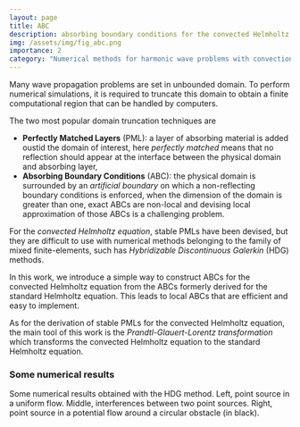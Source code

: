 ```yaml
---
layout: page
title: ABC
description: absorbing boundary conditions for the convected Helmholtz equation
img: /assets/img/fig_abc.png
importance: 2
category: "Numerical methods for harmonic wave problems with convection"
---
```


Many wave propagation problems are set in unbounded domain.
To perform numerical simulations, it is required to truncate this domain to obtain a finite computational region that can be handled by computers.

The two most popular domain truncation techniques are
- **Perfectly Matched Layers** (PML): a layer of absorbing material is added oustid the domain of interest, here *perfectly matched* means that no reflection should appear at the interface between the physical domain and absorbing layer,
- **Absorbing Boundary Conditions** (ABC): the physical domain is surrounded by an *artificial boundary* on which a non-reflecting boundary conditions is enforced, when the dimension of the domain is greater than one, exact ABCs are non-local and devising local approximation of those ABCs is a challenging problem.


For the *convected Helmholtz equation*, stable PMLs have been devised, but they are difficult to use with numerical methods belonging to the family of mixed finite-elements, such has *Hybridizable Discontinuous Galerkin* (HDG) methods.


In this work, we introduce a simple way to construct ABCs for the convected Helmholtz equation from the ABCs formerly derived for the standard Helmholtz equation.
This leads to local ABCs that are efficient and easy to implement.

As for the derivation of stable PMLs for the convected Helmholtz equation, the main tool of this work is the *Prandtl-Glauert-Lorentz transformation* which transforms the convected Helmholtz equation to the standard Helmholtz equation.

### Some numerical results
<div class="row">
    <div class="col-sm mt-3 mt-md-0">
        <img class="img-fluid rounded z-depth-1" src="{{ '/assets/img/p_abc_M6e-1.png' | relative_url }}" alt="" title="res 1" />
    </div>
    <div class="col-sm mt-3 mt-md-0">
        <img class="img-fluid rounded z-depth-1" src="{{ '/assets/img/p_abc_interf.png' | relative_url }}" alt="" title="res 2" />
    </div>
    <div class="col-sm mt-3 mt-md-0">
        <img class="img-fluid rounded z-depth-1" src="{{ '/assets/img/conv_helm_pot_abc.png' | relative_url }}" alt="" title="res 3" />
    </div>
</div>
<div class="caption">
Some numerical results obtained with the HDG method. Left, point source in a uniform flow. Middle, interferences between two point sources. Right, point source in a potential flow around a circular obstacle (in black).
</div>

<!--
Every project has a beautiful feature showcase page.
It's easy to include images in a flexible 3-column grid format.
Make your photos 1/3, 2/3, or full width.

To give your project a background in the portfolio page, just add the img tag to the front matter like so:

    ---
    layout: page
    title: project
    description: a project with a background image
    img: /assets/img/12.jpg
    ---

<div class="row">
    <div class="col-sm mt-3 mt-md-0">
        <img class="img-fluid rounded z-depth-1" src="{{ '/assets/img/1.jpg' | relative_url }}" alt="" title="example image"/>
    </div>
    <div class="col-sm mt-3 mt-md-0">
        <img class="img-fluid rounded z-depth-1" src="{{ '/assets/img/3.jpg' | relative_url }}" alt="" title="example image"/>
    </div>
    <div class="col-sm mt-3 mt-md-0">
        <img class="img-fluid rounded z-depth-1" src="{{ '/assets/img/5.jpg' | relative_url }}" alt="" title="example image"/>
    </div>
</div>
<div class="caption">
    Caption photos easily. On the left, a road goes through a tunnel. Middle, leaves artistically fall in a hipster photoshoot. Right, in another hipster photoshoot, a lumberjack grasps a handful of pine needles.
</div>
<div class="row">
    <div class="col-sm mt-3 mt-md-0">
        <img class="img-fluid rounded z-depth-1" src="{{ '/assets/img/5.jpg' | relative_url }}" alt="" title="example image"/>
    </div>
</div>
<div class="caption">
    This image can also have a caption. It's like magic.
</div>

You can also put regular text between your rows of images.
Say you wanted to write a little bit about your project before you posted the rest of the images.
You describe how you toiled, sweated, *bled* for your project, and then... you reveal it's glory in the next row of images.


<div class="row justify-content-sm-center">
    <div class="col-sm-8 mt-3 mt-md-0">
        <img class="img-fluid rounded z-depth-1" src="{{ '/assets/img/6.jpg' | relative_url }}" alt="" title="example image"/>
    </div>
    <div class="col-sm-4 mt-3 mt-md-0">
        <img class="img-fluid rounded z-depth-1" src="{{ '/assets/img/11.jpg' | relative_url }}" alt="" title="example image"/>
    </div>
</div>
<div class="caption">
    You can also have artistically styled 2/3 + 1/3 images, like these.
</div>


The code is simple.
Just wrap your images with `<div class="col-sm">` and place them inside `<div class="row">` (read more about the <a href="https://getbootstrap.com/docs/4.4/layout/grid/" target="_blank">Bootstrap Grid</a> system).
To make images responsive, add `img-fluid` class to each; for rounded corners and shadows use `rounded` and `z-depth-1` classes.
Here's the code for the last row of images above:

```html
<div class="row justify-content-sm-center">
    <div class="col-sm-8 mt-3 mt-md-0">
        <img class="img-fluid rounded z-depth-1" src="{{ '/assets/img/6.jpg' | relative_url }}" alt="" title="example image"/>
    </div>
    <div class="col-sm-4 mt-3 mt-md-0">
        <img class="img-fluid rounded z-depth-1" src="{{ '/assets/img/11.jpg' | relative_url }}" alt="" title="example image"/>
    </div>
</div>
```
--> 
